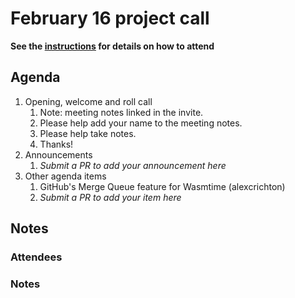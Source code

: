 # February 16 project call

**See the [instructions](../README.md) for details on how to attend**

## Agenda

1. Opening, welcome and roll call
    1. Note: meeting notes linked in the invite.
    1. Please help add your name to the meeting notes.
    1. Please help take notes.
    1. Thanks!
1. Announcements
    1. _Submit a PR to add your announcement here_
1. Other agenda items
    1. GitHub's Merge Queue feature for Wasmtime (alexcrichton)
    1. _Submit a PR to add your item here_

## Notes

### Attendees

### Notes
